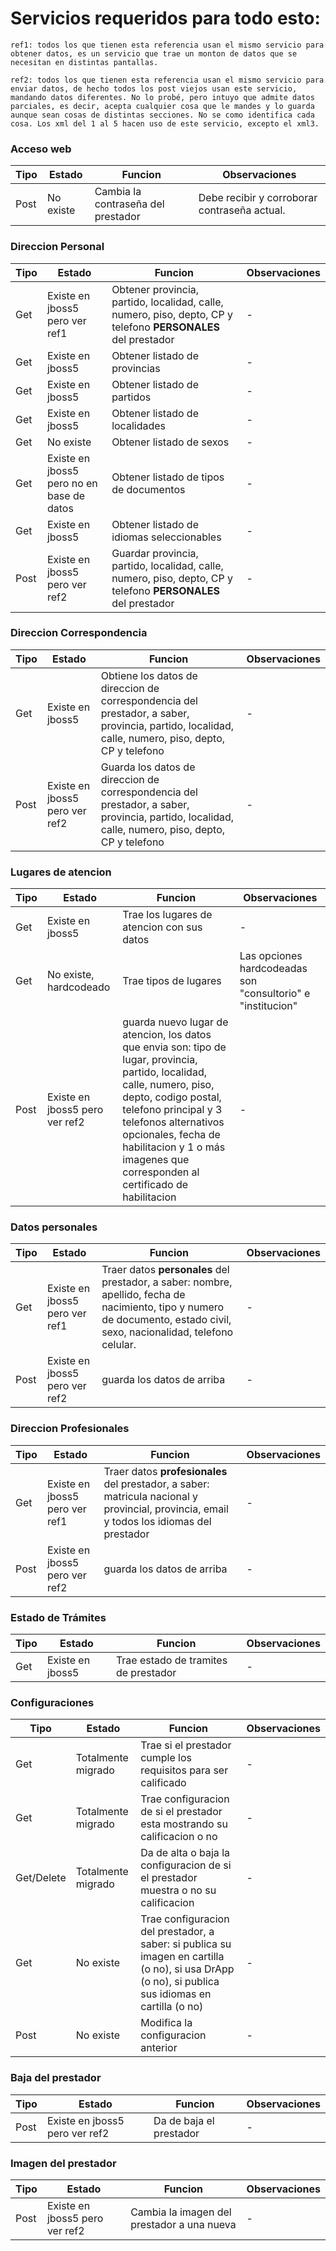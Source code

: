 # Servicios requeridos para todo esto:

```ref1: todos los que tienen esta referencia usan el mismo servicio para obtener datos, es un servicio que trae un monton de datos que se necesitan en distintas pantallas.```

```ref2: todos los que tienen esta referencia usan el mismo servicio para enviar datos, de hecho todos los post viejos usan este servicio, mandando datos diferentes. No lo probé, pero intuyo que admite datos parciales, es decir, acepta cualquier cosa que le mandes y lo guarda aunque sean cosas de distintas secciones. No se como identifica cada cosa. Los xml del 1 al 5 hacen uso de este servicio, excepto el xml3.```

### Acceso web

Tipo | Estado| Funcion | Observaciones
--- | --- | --- | ---
Post | No existe | Cambia la contraseña del prestador | Debe recibir y corroborar contraseña actual.

### Direccion Personal

Tipo | Estado| Funcion | Observaciones
--- | --- | --- | ---
Get | Existe en jboss5 pero ver ref1 | Obtener provincia, partido, localidad, calle, numero, piso, depto, CP y telefono **PERSONALES** del prestador | -
Get | Existe en jboss5 | Obtener listado de provincias | -
Get | Existe en jboss5 | Obtener listado de partidos | -
Get | Existe en jboss5 | Obtener listado de localidades | -
Get | No existe | Obtener listado de sexos | -
Get | Existe en jboss5 pero no en base de datos | Obtener listado de tipos de documentos | -
Get | Existe en jboss5 | Obtener listado de idiomas seleccionables | -
Post | Existe en jboss5 pero ver ref2 | Guardar provincia, partido, localidad, calle, numero, piso, depto, CP y telefono **PERSONALES** del prestador | -

### Direccion Correspondencia

Tipo | Estado| Funcion | Observaciones
--- | --- | --- | ---
Get | Existe en jboss5 | Obtiene los datos de direccion de correspondencia del prestador, a saber, provincia, partido, localidad, calle, numero, piso, depto, CP y telefono | -
Post | Existe en jboss5 pero ver ref2 | Guarda los datos de direccion de correspondencia del prestador, a saber, provincia, partido, localidad, calle, numero, piso, depto, CP y telefono | -

### Lugares de atencion

Tipo | Estado| Funcion | Observaciones
--- | --- | --- | ---
Get | Existe en jboss5 | Trae los lugares de atencion con sus datos | -
Get | No existe, hardcodeado | Trae tipos de lugares | Las opciones hardcodeadas son "consultorio" e "institucion"
Post | Existe en jboss5 pero ver ref2 | guarda nuevo lugar de atencion, los datos que envia son: tipo de lugar, provincia, partido, localidad, calle, numero, piso, depto, codigo postal, telefono principal y 3 telefonos alternativos opcionales, fecha de habilitacion y 1 o más imagenes que corresponden al certificado de habilitacion | -

### Datos personales

Tipo | Estado| Funcion | Observaciones
--- | --- | --- | ---
Get | Existe en jboss5 pero ver ref1 | Traer datos **personales** del prestador, a saber: nombre, apellido, fecha de nacimiento, tipo y numero de documento, estado civil, sexo, nacionalidad, telefono celular. | -
Post | Existe en jboss5 pero ver ref2 | guarda los datos de arriba | -

### Direccion Profesionales

Tipo | Estado| Funcion | Observaciones
--- | --- | --- | ---
Get | Existe en jboss5 pero ver ref1 | Traer datos **profesionales** del prestador, a saber: matricula nacional y provincial, provincia, email y todos los idiomas del prestador | -
Post | Existe en jboss5 pero ver ref2 | guarda los datos de arriba | -

### Estado de Trámites

Tipo | Estado| Funcion | Observaciones
--- | --- | --- | ---
Get | Existe en jboss5 | Trae estado de tramites de prestador | -

### Configuraciones

Tipo | Estado| Funcion | Observaciones
--- | --- | --- | ---
Get | Totalmente migrado | Trae si el prestador cumple los requisitos para ser calificado | -
Get | Totalmente migrado | Trae configuracion de si el prestador esta mostrando su calificacion o no | -
Get/Delete | Totalmente migrado | Da de alta o baja la configuracion de si el prestador muestra o no su calificacion | -
Get | No existe | Trae configuracion del prestador, a saber: si publica su imagen en cartilla (o no), si usa DrApp (o no), si publica sus idiomas en cartilla (o no) | -
Post | No existe | Modifica la configuracion anterior | -

### Baja del prestador

Tipo | Estado| Funcion | Observaciones
--- | --- | --- | ---
Post | Existe en jboss5 pero ver ref2 | Da de baja el prestador | -

### Imagen del prestador

Tipo | Estado| Funcion | Observaciones
--- | --- | --- | ---
Post | Existe en jboss5 pero ver ref2 | Cambia la imagen del prestador a una nueva | -
